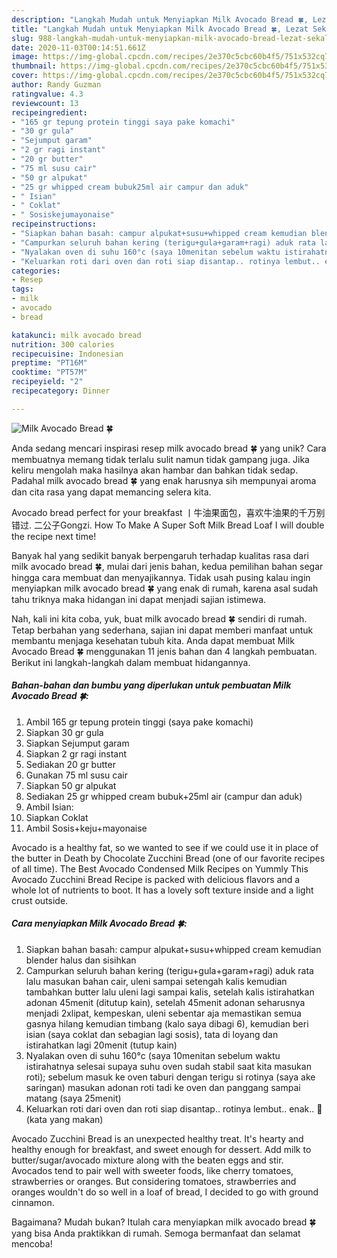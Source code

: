 ```yaml
---
description: "Langkah Mudah untuk Menyiapkan Milk Avocado Bread 🍀, Lezat Sekali"
title: "Langkah Mudah untuk Menyiapkan Milk Avocado Bread 🍀, Lezat Sekali"
slug: 988-langkah-mudah-untuk-menyiapkan-milk-avocado-bread-lezat-sekali
date: 2020-11-03T00:14:51.661Z
image: https://img-global.cpcdn.com/recipes/2e370c5cbc60b4f5/751x532cq70/milk-avocado-bread-🍀-foto-resep-utama.jpg
thumbnail: https://img-global.cpcdn.com/recipes/2e370c5cbc60b4f5/751x532cq70/milk-avocado-bread-🍀-foto-resep-utama.jpg
cover: https://img-global.cpcdn.com/recipes/2e370c5cbc60b4f5/751x532cq70/milk-avocado-bread-🍀-foto-resep-utama.jpg
author: Randy Guzman
ratingvalue: 4.3
reviewcount: 13
recipeingredient:
- "165 gr tepung protein tinggi saya pake komachi"
- "30 gr gula"
- "Sejumput garam"
- "2 gr ragi instant"
- "20 gr butter"
- "75 ml susu cair"
- "50 gr alpukat"
- "25 gr whipped cream bubuk25ml air campur dan aduk"
- " Isian"
- " Coklat"
- " Sosiskejumayonaise"
recipeinstructions:
- "Siapkan bahan basah: campur alpukat+susu+whipped cream kemudian blender halus dan sisihkan"
- "Campurkan seluruh bahan kering (terigu+gula+garam+ragi) aduk rata lalu masukan bahan cair, uleni sampai setengah kalis kemudian tambahkan butter lalu uleni lagi sampai kalis, setelah kalis istirahatkan adonan 45menit (ditutup kain), setelah 45menit adonan seharusnya menjadi 2xlipat, kempeskan, uleni sebentar aja memastikan semua gasnya hilang kemudian timbang (kalo saya dibagi 6), kemudian beri isian (saya coklat dan sebagian lagi sosis), tata di loyang dan istirahatkan lagi 20menit (tutup kain)"
- "Nyalakan oven di suhu 160°c (saya 10menitan sebelum waktu istirahatnya selesai supaya suhu oven sudah stabil saat kita masukan roti); sebelum masuk ke oven taburi dengan terigu si rotinya (saya ake saringan) masukan adonan roti tadi ke oven dan panggang sampai matang (saya 25menit)"
- "Keluarkan roti dari oven dan roti siap disantap.. rotinya lembut.. enak.. 💙 (kata yang makan)"
categories:
- Resep
tags:
- milk
- avocado
- bread

katakunci: milk avocado bread 
nutrition: 300 calories
recipecuisine: Indonesian
preptime: "PT16M"
cooktime: "PT57M"
recipeyield: "2"
recipecategory: Dinner

---
```



![Milk Avocado Bread 🍀](https://img-global.cpcdn.com/recipes/2e370c5cbc60b4f5/751x532cq70/milk-avocado-bread-🍀-foto-resep-utama.jpg)

Anda sedang mencari inspirasi resep milk avocado bread 🍀 yang unik? Cara membuatnya memang tidak terlalu sulit namun tidak gampang juga. Jika keliru mengolah maka hasilnya akan hambar dan bahkan tidak sedap. Padahal milk avocado bread 🍀 yang enak harusnya sih mempunyai aroma dan cita rasa yang dapat memancing selera kita.

Avocado bread perfect for your breakfast 丨牛油果面包，喜欢牛油果的千万别错过. 二公子Gongzi. How To Make A Super Soft Milk Bread Loaf I will double the recipe next time!

Banyak hal yang sedikit banyak berpengaruh terhadap kualitas rasa dari milk avocado bread 🍀, mulai dari jenis bahan, kedua pemilihan bahan segar hingga cara membuat dan menyajikannya. Tidak usah pusing kalau ingin menyiapkan milk avocado bread 🍀 yang enak di rumah, karena asal sudah tahu triknya maka hidangan ini dapat menjadi sajian istimewa.


Nah, kali ini kita coba, yuk, buat milk avocado bread 🍀 sendiri di rumah. Tetap berbahan yang sederhana, sajian ini dapat memberi manfaat untuk membantu menjaga kesehatan tubuh kita. Anda dapat membuat Milk Avocado Bread 🍀 menggunakan 11 jenis bahan dan 4 langkah pembuatan. Berikut ini langkah-langkah dalam membuat hidangannya.

<!--inarticleads1-->

##### Bahan-bahan dan bumbu yang diperlukan untuk pembuatan Milk Avocado Bread 🍀:

1. Ambil 165 gr tepung protein tinggi (saya pake komachi)
1. Siapkan 30 gr gula
1. Siapkan Sejumput garam
1. Siapkan 2 gr ragi instant
1. Sediakan 20 gr butter
1. Gunakan 75 ml susu cair
1. Siapkan 50 gr alpukat
1. Sediakan 25 gr whipped cream bubuk+25ml air (campur dan aduk)
1. Ambil  Isian:
1. Siapkan  Coklat
1. Ambil  Sosis+keju+mayonaise


Avocado is a healthy fat, so we wanted to see if we could use it in place of the butter in Death by Chocolate Zucchini Bread (one of our favorite recipes of all time). The Best Avocado Condensed Milk Recipes on Yummly This Avocado Zucchini Bread Recipe is packed with delicious flavors and a whole lot of nutrients to boot. It has a lovely soft texture inside and a light crust outside. 

<!--inarticleads2-->

##### Cara menyiapkan Milk Avocado Bread 🍀:

1. Siapkan bahan basah: campur alpukat+susu+whipped cream kemudian blender halus dan sisihkan
1. Campurkan seluruh bahan kering (terigu+gula+garam+ragi) aduk rata lalu masukan bahan cair, uleni sampai setengah kalis kemudian tambahkan butter lalu uleni lagi sampai kalis, setelah kalis istirahatkan adonan 45menit (ditutup kain), setelah 45menit adonan seharusnya menjadi 2xlipat, kempeskan, uleni sebentar aja memastikan semua gasnya hilang kemudian timbang (kalo saya dibagi 6), kemudian beri isian (saya coklat dan sebagian lagi sosis), tata di loyang dan istirahatkan lagi 20menit (tutup kain)
1. Nyalakan oven di suhu 160°c (saya 10menitan sebelum waktu istirahatnya selesai supaya suhu oven sudah stabil saat kita masukan roti); sebelum masuk ke oven taburi dengan terigu si rotinya (saya ake saringan) masukan adonan roti tadi ke oven dan panggang sampai matang (saya 25menit)
1. Keluarkan roti dari oven dan roti siap disantap.. rotinya lembut.. enak.. 💙 (kata yang makan)


Avocado Zucchini Bread is an unexpected healthy treat. It&#39;s hearty and healthy enough for breakfast, and sweet enough for dessert. Add milk to butter/sugar/avocado mixture along with the beaten eggs and stir. Avocados tend to pair well with sweeter foods, like cherry tomatoes, strawberries or oranges. But considering tomatoes, strawberries and oranges wouldn&#39;t do so well in a loaf of bread, I decided to go with ground cinnamon. 

Bagaimana? Mudah bukan? Itulah cara menyiapkan milk avocado bread 🍀 yang bisa Anda praktikkan di rumah. Semoga bermanfaat dan selamat mencoba!
